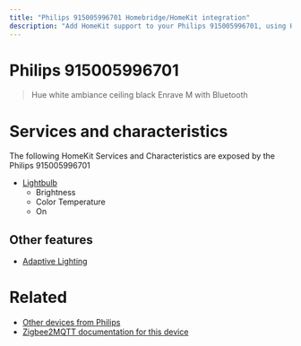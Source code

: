 ```yaml
---
title: "Philips 915005996701 Homebridge/HomeKit integration"
description: "Add HomeKit support to your Philips 915005996701, using Homebridge, Zigbee2MQTT and homebridge-z2m."
---
```

<!---
This file has been GENERATED using src/docgen/docgen.ts
DO NOT EDIT THIS FILE MANUALLY!
-->
# Philips 915005996701
> Hue white ambiance ceiling black Enrave M with Bluetooth


# Services and characteristics
The following HomeKit Services and Characteristics are exposed by
the Philips 915005996701

* [Lightbulb](../../light.md)
  * Brightness
  * Color Temperature
  * On


## Other features
* [Adaptive Lighting](../../light.md)


# Related
* [Other devices from Philips](../index.md#philips)
* [Zigbee2MQTT documentation for this device](https://www.zigbee2mqtt.io/devices/915005996701.html)